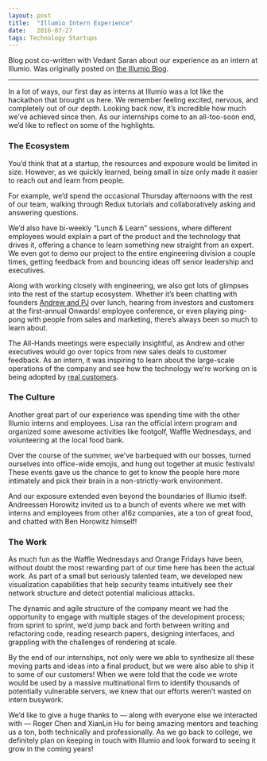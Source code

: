 ```yaml
---
layout:	post
title:	"Illumio Intern Experience"
date:	2016-07-27
tags: Technology Startups
---
```


Blog post co-written with Vedant Saran about our experience as an intern at Illumio.  Was originally posted on [the Illumio Blog](https://www.illumio.com/blog/illumio-intern-experience).

---

In a lot of ways, our first day as interns at Illumio was a lot like the hackathon that brought us here. We remember feeling excited, nervous, and completely out of our depth. Looking back now, it’s incredible how much we’ve achieved since then. As our internships come to an all-too-soon end, we’d like to reflect on some of the highlights.

### The Ecosystem

You’d think that at a startup, the resources and exposure would be limited in size. However, as we quickly learned, being small in size only made it easier to reach out and learn from people.

For example, we’d spend the occasional Thursday afternoons with the rest of our team, walking through Redux tutorials and collaboratively asking and answering questions.

We’d also have bi-weekly “Lunch & Learn” sessions, where different employees would explain a part of the product and the technology that drives it, offering a chance to learn something new straight from an expert. We even got to demo our project to the entire engineering division a couple times, getting feedback from and bouncing ideas off senior leadership and executives.


Along with working closely with engineering, we also got lots of glimpses into the rest of the startup ecosystem. Whether it’s been chatting with founders [Andrew and PJ](https://www.illumio.com/management) over lunch, hearing from investors and customers at the first-annual Onwards! employee conference, or even playing ping-pong with people from sales and marketing, there’s always been so much to learn about.

The All-Hands meetings were especially insightful, as Andrew and other executives would go over topics from new sales deals to customer feedback. As an intern, it was inspiring to learn about the large-scale operations of the company and see how the technology we’re working on is being adopted by [real customers](https://www.illumio.com/customers).

### The Culture

Another great part of our experience was spending time with the other Illumio interns and employees. Lisa ran the official intern program and organized some awesome activities like footgolf, Waffle Wednesdays, and volunteering at the local food bank.

Over the course of the summer, we’ve barbequed with our bosses, turned ourselves into office-wide emojis, and hung out together at music festivals! These events gave us the chance to get to know the people here more intimately and pick their brain in a non-strictly-work environment.

And our exposure extended even beyond the boundaries of Illumio itself: Andreessen Horowitz invited us to a bunch of events where we met with interns and employees from other a16z companies, ate a ton of great food, and chatted with Ben Horowitz himself!

### The Work

As much fun as the Waffle Wednesdays and Orange Fridays have been, without doubt the most rewarding part of our time here has been the actual work. As part of a small but seriously talented team, we developed new visualization capabilities that help security teams intuitively see their network structure and detect potential malicious attacks.

The dynamic and agile structure of the company meant we had the opportunity to engage with multiple stages of the development process; from sprint to sprint, we’d jump back and forth between writing and refactoring code, reading research papers, designing interfaces, and grappling with the challenges of rendering at scale.

By the end of our internships, not only were we able to synthesize all these moving parts and ideas into a final product, but we were also able to ship it to some of our customers! When we were told that the code we wrote would be used by a massive multinational firm to identify thousands of potentially vulnerable servers, we knew that our efforts weren’t wasted on intern busywork.

We’d like to give a huge thanks to — along with everyone else we interacted with — Roger Chen and XianLin Hu for being amazing mentors and teaching us a ton, both technically and professionally. As we go back to college, we definitely plan on keeping in touch with Illumio and look forward to seeing it grow in the coming years!
